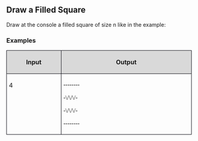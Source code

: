 <H2 LANG="bg-BG" CLASS="western"><SPAN LANG="en-US">Draw a
	Filled Square</SPAN></H2>

<P STYLE="margin-top: 0.06in"><SPAN LANG="en-GB">Draw at the console
a filled square of size n like in the example:</SPAN></P>
<H3 CLASS="western">Examples</H3>
<TABLE WIDTH=480 CELLPADDING=4 CELLSPACING=0>
	<COL WIDTH=131>
	<COL WIDTH=331>
	<TR VALIGN=TOP>
		<TD WIDTH=131 BGCOLOR="#d9d9d9" STYLE="border: 1px solid #00000a; padding-top: 0.04in; padding-bottom: 0.04in; padding-left: 0.06in; padding-right: 0.06in">
			<P ALIGN=CENTER><B>Input</B></P>
		</TD>
		<TD WIDTH=331 BGCOLOR="#d9d9d9" STYLE="border: 1px solid #00000a; padding-top: 0.04in; padding-bottom: 0.04in; padding-left: 0.06in; padding-right: 0.06in">
			<P ALIGN=CENTER><B>Output</B></P>
		</TD>
	</TR>
	<TR VALIGN=TOP>
		<TD WIDTH=131 STYLE="border: 1px solid #00000a; padding-top: 0.04in; padding-bottom: 0.04in; padding-left: 0.06in; padding-right: 0.06in">
			<P>4</P>
		</TD>
		<TD WIDTH=331 STYLE="border: 1px solid #00000a; padding-top: 0.04in; padding-bottom: 0.04in; padding-left: 0.06in; padding-right: 0.06in">
			<P STYLE="margin-bottom: 0in"><FONT FACE="Consolas, serif"><SPAN LANG="da-DK">--------</SPAN></FONT></P>
			<P STYLE="margin-bottom: 0in"><FONT FACE="Consolas, serif"><SPAN LANG="da-DK">-\/\/\/-</SPAN></FONT></P>
			<P STYLE="margin-bottom: 0in"><FONT FACE="Consolas, serif"><SPAN LANG="da-DK">-\/\/\/-</SPAN></FONT></P>
			<P><FONT FACE="Consolas, serif"><SPAN LANG="da-DK">--------</SPAN></FONT></P>
		</TD>
	</TR>
</TABLE>